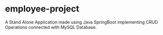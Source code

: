 # employee-project
A Stand Alone Application made using Java SpringBoot implementing CRUD Operations connected with MySQL Database.

